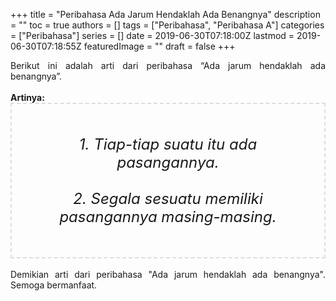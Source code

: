 +++
title = "Peribahasa Ada Jarum Hendaklah Ada Benangnya"
description = ""
toc = true
authors = []
tags = ["Peribahasa", "Peribahasa A"]
categories = ["Peribahasa"]
series = []
date = 2019-06-30T07:18:00Z
lastmod = 2019-06-30T07:18:55Z
featuredImage = ""
draft = false
+++

<div dir="ltr" style="text-align: left;" trbidi="on"><div style="text-align: justify;">Berikut ini adalah arti dari peribahasa “Ada jarum hendaklah ada benangnya”.</div><br /><div style="text-align: justify;"><b>Artinya:</b></div><div style="border: 2px dashed #ddd; font-size: 24px; height: auto; margin: 0 auto; padding: 50px; text-align: center; width: auto;"><i>1. Tiap-tiap suatu itu ada pasangannya.<br /><br />2. Segala sesuatu memiliki pasangannya masing-masing.</i></div><div style="text-align: justify;"><br /></div><div style="text-align: justify;">Demikian arti dari peribahasa "Ada jarum hendaklah ada benangnya". Semoga bermanfaat.</div></div>
